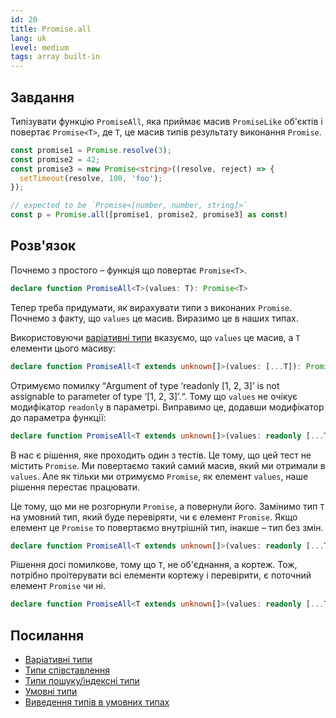 ```yaml
---
id: 20
title: Promise.all
lang: uk
level: medium
tags: array built-in
---
```


## Завдання

Типізувати функцію `PromiseAll`, яка приймає масив `PromiseLike` об'єктів і повертає `Promise<T>`, де `T`, це масив типів результату виконання `Promise`.

```typescript
const promise1 = Promise.resolve(3);
const promise2 = 42;
const promise3 = new Promise<string>((resolve, reject) => {
  setTimeout(resolve, 100, 'foo');
});

// expected to be `Promise<[number, number, string]>`
const p = Promise.all([promise1, promise2, promise3] as const)
```

## Розв'язок

Почнемо з простого – функція що повертає `Promise<T>`.

```typescript
declare function PromiseAll<T>(values: T): Promise<T>
```

Тепер треба придумати, як вирахувати типи з виконаних `Promise`.
Почнемо з факту, що `values` це масив.
Виразимо це в наших типах.

Використовуючи [варіативні типи](https://www.typescriptlang.org/docs/handbook/release-notes/typescript-4-0.html#variadic-tuple-types) вказуємо, що `values` це масив, а `T` елементи цього масиву:

```typescript
declare function PromiseAll<T extends unknown[]>(values: [...T]): Promise<T>
```

Отримуємо помилку “Argument of type ‘readonly [1, 2, 3]’ is not assignable to parameter of type ‘[1, 2, 3]’.“.
Тому що `values` не очікує модифікатор `readonly` в параметрі.
Виправимо це, додавши модифікатор до параметра функції:

```typescript
declare function PromiseAll<T extends unknown[]>(values: readonly [...T]): Promise<T>
```

В нас є рішення, яке проходить один з тестів.
Це тому, що цей тест не містить `Promise`.
Ми повертаємо такий самий масив, який ми отримали в `values`.
Але як тільки ми отримуємо `Promise`, як елемент `values`, наше рішення перестає працювати.

Це тому, що ми не розгорнули `Promise`, а повернули його.
Замінимо тип `T` на умовний тип, який буде перевіряти, чи є елемент `Promise`.
Якщо елемент це `Promise` то повертаємо внутрішній тип, інакше – тип без змін.

```typescript
declare function PromiseAll<T extends unknown[]>(values: readonly [...T]): Promise<T extends Promise<infer R> ? R : T>
```

Рішення досі помилкове, тому що `T`, не об'єднання, а кортеж.
Тож, потрібно проітерувати всі елементи кортежу і перевірити, є поточний елемент `Promise` чи ні.

```typescript
declare function PromiseAll<T extends unknown[]>(values: readonly [...T]): Promise<{ [P in keyof T]: T[P] extends Promise<infer R> ? R : T[P] }>
```

## Посилання

- [Варіативні типи](https://www.typescriptlang.org/docs/handbook/release-notes/typescript-4-0.html#variadic-tuple-types)
- [Типи співставлення](https://www.typescriptlang.org/docs/handbook/advanced-types.html#mapped-types)
- [Типи пошуку/індексні типи](https://www.typescriptlang.org/docs/handbook/advanced-types.html#index-types)
- [Умовні типи](https://www.typescriptlang.org/docs/handbook/2/conditional-types.html)
- [Виведення типів в умовних типах](https://www.typescriptlang.org/docs/handbook/2/conditional-types.html#inferring-within-conditional-types)
